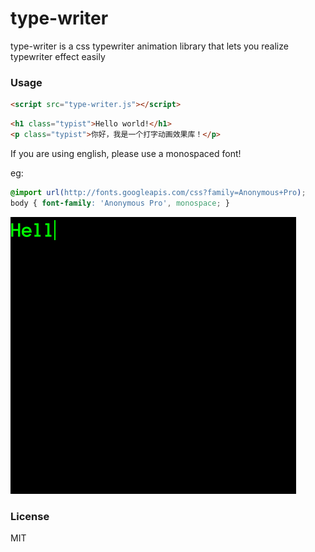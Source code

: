 # type-writer
type-writer is a css typewriter animation library that lets you realize typewriter effect easily

### Usage

```html
<script src="type-writer.js"></script>
```

```html
<h1 class="typist">Hello world!</h1>
<p class="typist">你好，我是一个打字动画效果库！</p>
```

If you are using english, please use a monospaced font!

eg:

```css
@import url(http://fonts.googleapis.com/css?family=Anonymous+Pro);
body { font-family: 'Anonymous Pro', monospace; }
```

![](./demo/type-writer.gif)

### License

MIT



